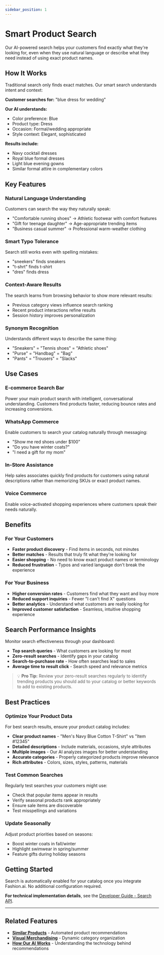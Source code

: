 ```yaml
---
sidebar_position: 1
---
```


# Smart Product Search

Our AI-powered search helps your customers find exactly what they're looking for, even when they use natural language or describe what they need instead of using exact product names.

## How It Works

Traditional search only finds exact matches. Our smart search understands intent and context:

**Customer searches for:** "blue dress for wedding"

**Our AI understands:**
- Color preference: Blue
- Product type: Dress
- Occasion: Formal/wedding appropriate
- Style context: Elegant, sophisticated

**Results include:**
- Navy cocktail dresses
- Royal blue formal dresses
- Light blue evening gowns
- Similar formal attire in complementary colors

## Key Features

### Natural Language Understanding

Customers can search the way they naturally speak:
- "Comfortable running shoes" → Athletic footwear with comfort features
- "Gift for teenage daughter" → Age-appropriate trending items
- "Business casual summer" → Professional warm-weather clothing

### Smart Typo Tolerance

Search still works even with spelling mistakes:
- "sneekers" finds sneakers
- "t-shrt" finds t-shirt
- "dres" finds dress

### Context-Aware Results

The search learns from browsing behavior to show more relevant results:
- Previous category views influence search ranking
- Recent product interactions refine results
- Session history improves personalization

### Synonym Recognition

Understands different ways to describe the same thing:
- "Sneakers" = "Tennis shoes" = "Athletic shoes"
- "Purse" = "Handbag" = "Bag"
- "Pants" = "Trousers" = "Slacks"

## Use Cases

### E-commerce Search Bar

Power your main product search with intelligent, conversational understanding. Customers find products faster, reducing bounce rates and increasing conversions.

### WhatsApp Commerce

Enable customers to search your catalog naturally through messaging:
- "Show me red shoes under $100"
- "Do you have winter coats?"
- "I need a gift for my mom"

### In-Store Assistance

Help sales associates quickly find products for customers using natural descriptions rather than memorizing SKUs or exact product names.

### Voice Commerce

Enable voice-activated shopping experiences where customers speak their needs naturally.

## Benefits

### For Your Customers

- **Faster product discovery** - Find items in seconds, not minutes
- **Better matches** - Results that truly fit what they're looking for
- **Easier shopping** - No need to know exact product names or terminology
- **Reduced frustration** - Typos and varied language don't break the experience

### For Your Business

- **Higher conversion rates** - Customers find what they want and buy more
- **Reduced support inquiries** - Fewer "I can't find X" questions
- **Better analytics** - Understand what customers are really looking for
- **Improved customer satisfaction** - Seamless, intuitive shopping experience

## Search Performance Insights

Monitor search effectiveness through your dashboard:

- **Top search queries** - What customers are looking for most
- **Zero-result searches** - Identify gaps in your catalog
- **Search-to-purchase rate** - How often searches lead to sales
- **Average time to result click** - Search speed and relevance metrics

> 💡 **Pro Tip:** Review your zero-result searches regularly to identify trending products you should add to your catalog or better keywords to add to existing products.

## Best Practices

### Optimize Your Product Data

For best search results, ensure your product catalog includes:

- **Clear product names** - "Men's Navy Blue Cotton T-Shirt" vs "Item #12345"
- **Detailed descriptions** - Include materials, occasions, style attributes
- **Multiple images** - Our AI analyzes images for better understanding
- **Accurate categories** - Properly categorized products improve relevance
- **Rich attributes** - Colors, sizes, styles, patterns, materials

### Test Common Searches

Regularly test searches your customers might use:
- Check that popular items appear in results
- Verify seasonal products rank appropriately
- Ensure sale items are discoverable
- Test misspellings and variations

### Update Seasonally

Adjust product priorities based on seasons:
- Boost winter coats in fall/winter
- Highlight swimwear in spring/summer
- Feature gifts during holiday seasons

## Getting Started

Search is automatically enabled for your catalog once you integrate Fashion.ai. No additional configuration required.

**For technical implementation details**, see the [Developer Guide - Search API](../../../developer-guide/recommendations-search/search/).

---

## Related Features

- **[Similar Products](../index#similar-products)** - Automated product recommendations
- **[Visual Merchandising](../index#visual-merchandising)** - Dynamic category organization
- **[How Our AI Works](../how-our-ai-works)** - Understanding the technology behind recommendations

